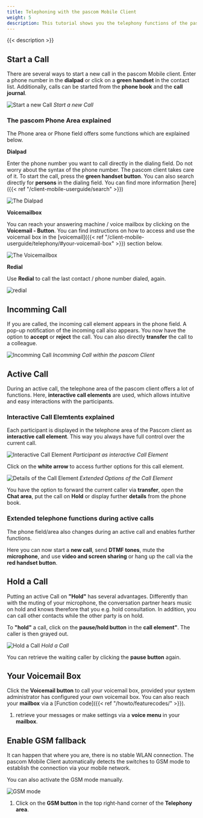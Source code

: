 ```yaml
---
title: Telephoning with the pascom Mobile Client
weight: 5
description: This tutorial shows you the telephony functions of the pascom Client
---
```

 
{{< description >}}


## Start a Call

There are several ways to start a new call in the pascom Mobile client. Enter a phone number in the **dialpad** or click on a **green handset** in the contact list. Additionally, calls can be started from the **phone book** and the **call journal**. 

![Start a new Call](start_call.jpg)
*Start a new Call*
</br>

### The pascom Phone Area explained

The Phone area or Phone field offers some functions which are explained below.

**Dialpad**

Enter the phone number you want to call directly in the dialing field. Do not worry about the syntax of the phone number. The pascom client takes care of it. To start the call, press the **green handset button**. You can also search directly for **persons** in the dialing field. You can find more information [here]({{< ref "/client-mobile-userguide/search" >}})

![The Dialpad](dialpad_input.en.jpg)
</br>

**Voicemailbox**

You can reach your answering machine / voice mailbox by clicking on the **Voicemail - Button**. You can find instructions on how to access and use the voicemail box in the [voicemail]({{< ref "/client-mobile-userguide/telephony/#your-voicemail-box" >}}) section below.

![The Voicemailbox](dialpad_voicemail.jpg)
</br>

**Redial**

Use **Redial** to call the last contact / phone number dialed, again. 

![redial](dialpad_redial.jpg)
</br>

## Incomming Call

If you are called, the incoming call element appears in the phone field. A pop-up notification of the incoming call also appears. You now have the option to **accept** or **reject** the call. You can also directly **transfer** the call to a colleague.

![Incomming Call](incoming_call.en.jpg)
*Incomming Call within the pascom Client*
</br>

## Active Call

During an active call, the telephone area of the pascom client offers a lot of functions. Here, **interactive call elements** are used, which allows intuitive and easy interactions with the participants. 

### Interactive Call Elemtents explained

Each participant is displayed in the telephone area of the Pascom client as **interactive call element**. This way you always have full control over the current call.

![Interactive Call Element](interactive_callelement.en.jpg)
*Participant as interactive Call Element*
</br>

Click on the **white arrow** to access further options for this call element.

![Details of the Call Element](interactive_callelement_details.en.jpg)
*Extended Options of the Call Element*
</br>

You have the option to forward the current caller via **transfer**, open the **Chat area**, put the call on **Hold** or display further **details** from the phone book. 

### Extended telephone functions during active calls

The phone field/area also changes during an active call and enables further functions.

Here you can now start a **new call**, send **DTMF tones**, mute the **microphone**, and use **video and screen sharing** or hang up the call via the **red handset button**.

## Hold a Call

Putting an active Call on **"Hold"** has several advantages. Differently than with the muting of your microphone, the conversation partner hears music on hold and knows therefore that you e.g. hold consultation. In addition, you can call other contacts while the other party is on hold. 

To **"hold"** a call, click on the **pause/hold button** in the **call element"**. The caller is then grayed out.


![Hold a Call](call_onhold.en.jpg)
*Hold a Call*
</br>

You can retrieve the waiting caller by clicking the **pause button** again.

## Your Voicemail Box

Click the **Voicemail button** to call your voicemail box, provided your system administrator has configured your own voicemail box. You can also reach your **mailbox** via a [Function code]({{< ref "/howto/featurecodes/" >}}). 

1. retrieve your messages or make settings via a **voice menu** in your **mailbox**.

## Enable GSM fallback

It can happen that where you are, there is no stable WLAN connection. The pascom Mobile Client automatically detects the
switches to GSM mode to establish the connection via your mobile network. 

You can also activate the GSM mode manually.

![GSM mode](gsm-switch.jpg)

1. Click on the **GSM button** in the top right-hand corner of the **Telephony area**.

<br />